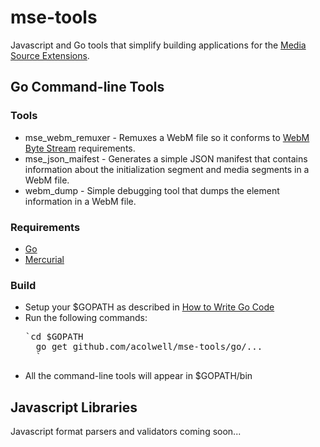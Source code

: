 mse-tools
=========================================

Javascript and Go tools that simplify building applications for the 
[Media Source Extensions](http://dvcs.w3.org/hg/html-media/raw-file/tip/media-source/media-source.html).

## Go Command-line Tools
### Tools
* mse\_webm\_remuxer - Remuxes a WebM file so it conforms to [WebM Byte Stream](http://dvcs.w3.org/hg/html-media/raw-file/tip/media-source/media-source.html#webm) requirements. 
* mse\_json\_maifest - Generates a simple JSON manifest that contains information about the initialization segment and media segments in a WebM file.
* webm\_dump - Simple debugging tool that dumps the element information in a WebM file.

### Requirements
* [Go](http://golang.org/)
* [Mercurial](http://mercurial.selenic.com/)

### Build
- Setup your $GOPATH as described in [How to Write Go Code](http://golang.org/doc/code.html)
- Run the following commands:
    <pre>`cd $GOPATH
    go get github.com/acolwell/mse-tools/go/...
    `</pre>
- All the command-line tools will appear in $GOPATH/bin

## Javascript Libraries
Javascript format parsers and validators coming soon...